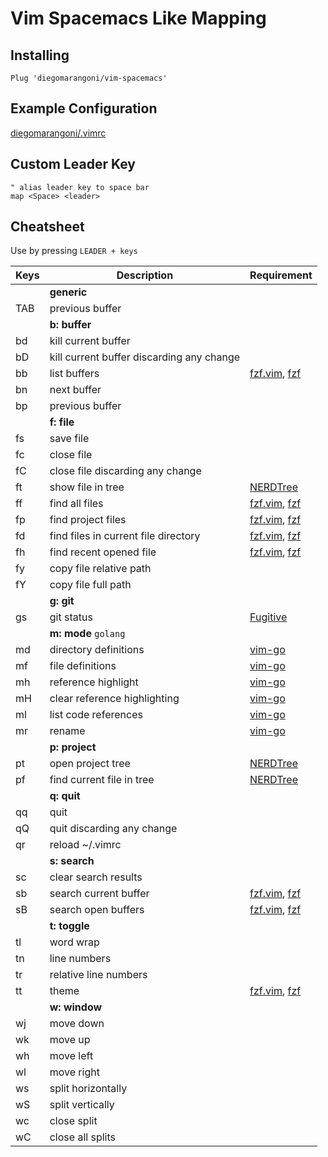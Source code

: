 # Vim Spacemacs Like Mapping

## Installing

```
Plug 'diegomarangoni/vim-spacemacs'
```

## Example Configuration

[diegomarangoni/.vimrc](https://gist.github.com/diegomarangoni/e73f698b71e0c46df5a1940d80cf4109)

## Custom Leader Key

```
" alias leader key to space bar
map <Space> <leader>
```

## Cheatsheet

Use by pressing `LEADER + keys`

| Keys | Description                               | Requirement                                                                            |
|------|-------------------------------------------|----------------------------------------------------------------------------------------|
|      | **generic**                               |                                                                                        |
| TAB  | previous buffer                           |                                                                                        |
|      | **b: buffer**                             |                                                                                        |
| bd   | kill current buffer                       |                                                                                        |
| bD   | kill current buffer discarding any change |                                                                                        |
| bb   | list buffers                              | [fzf.vim](https://github.com/junegunn/fzf.vim), [fzf](https://github.com/junegunn/fzf) |
| bn   | next buffer                               |                                                                                        |
| bp   | previous buffer                           |                                                                                        |
|      | **f: file**                               |                                                                                        |
| fs   | save file                                 |                                                                                        |
| fc   | close file                                |                                                                                        |
| fC   | close file discarding any change          |                                                                                        |
| ft   | show file in tree                         | [NERDTree](https://github.com/preservim/nerdtree)                                      |
| ff   | find all files                            | [fzf.vim](https://github.com/junegunn/fzf.vim), [fzf](https://github.com/junegunn/fzf) |
| fp   | find project files                        | [fzf.vim](https://github.com/junegunn/fzf.vim), [fzf](https://github.com/junegunn/fzf) |
| fd   | find files in current file directory      | [fzf.vim](https://github.com/junegunn/fzf.vim), [fzf](https://github.com/junegunn/fzf) |
| fh   | find recent opened file                   | [fzf.vim](https://github.com/junegunn/fzf.vim), [fzf](https://github.com/junegunn/fzf) |
| fy   | copy file relative path                   |                                                                                        |
| fY   | copy file full path                       |                                                                                        |
|      | **g: git**                                |                                                                                        |
| gs   | git status                                | [Fugitive](https://github.com/tpope/vim-fugitive)                                      |
|      | **m: mode** `golang`                      |                                                                                        |
| md   | directory definitions                     | [vim-go](https://github.com/fatih/vim-go)                                              |
| mf   | file definitions                          | [vim-go](https://github.com/fatih/vim-go)                                              |
| mh   | reference highlight                       | [vim-go](https://github.com/fatih/vim-go)                                              |
| mH   | clear reference highlighting              | [vim-go](https://github.com/fatih/vim-go)                                              |
| ml   | list code references                      | [vim-go](https://github.com/fatih/vim-go)                                              |
| mr   | rename                                    | [vim-go](https://github.com/fatih/vim-go)                                              |
|      | **p: project**                            |                                                                                        |
| pt   | open project tree                         | [NERDTree](https://github.com/preservim/nerdtree)                                      |
| pf   | find current file in tree                 | [NERDTree](https://github.com/preservim/nerdtree)                                      |
|      | **q: quit**                               |                                                                                        |
| qq   | quit                                      |                                                                                        |
| qQ   | quit discarding any change                |                                                                                        |
| qr   | reload ~/.vimrc                           |                                                                                        |
|      | **s: search**                             |                                                                                        |
| sc   | clear search results                      |                                                                                        |
| sb   | search current buffer                     | [fzf.vim](https://github.com/junegunn/fzf.vim), [fzf](https://github.com/junegunn/fzf) |
| sB   | search open buffers                       | [fzf.vim](https://github.com/junegunn/fzf.vim), [fzf](https://github.com/junegunn/fzf) |
|      | **t: toggle**                             |                                                                                        |
| tl   | word wrap                                 |                                                                                        |
| tn   | line numbers                              |                                                                                        |
| tr   | relative line numbers                     |                                                                                        |
| tt   | theme                                     | [fzf.vim](https://github.com/junegunn/fzf.vim), [fzf](https://github.com/junegunn/fzf) |
|      | **w: window**                             |                                                                                        |
| wj   | move down                                 |                                                                                        |
| wk   | move up                                   |                                                                                        |
| wh   | move left                                 |                                                                                        |
| wl   | move right                                |                                                                                        |
| ws   | split horizontally                        |                                                                                        |
| wS   | split vertically                          |                                                                                        |
| wc   | close split                               |                                                                                        |
| wC   | close all splits                          |                                                                                        |
